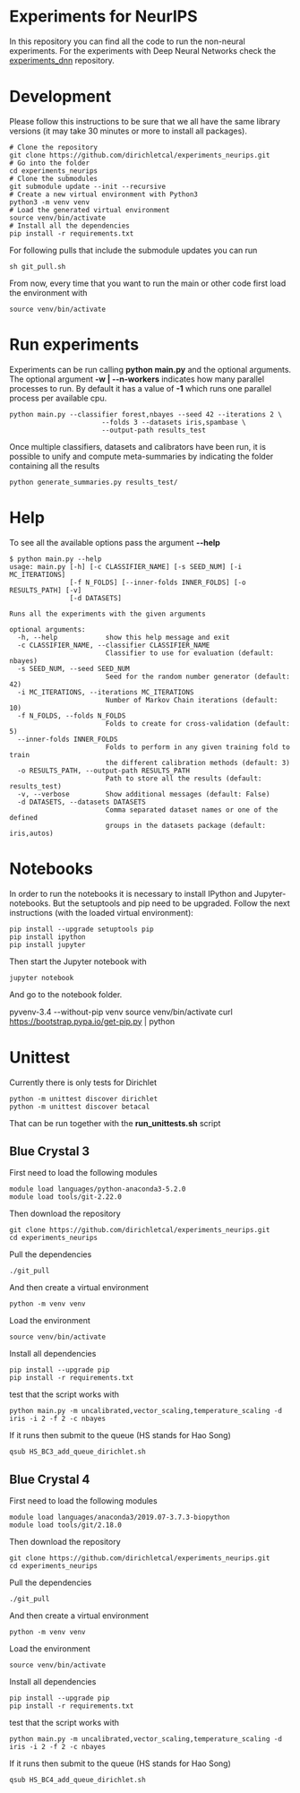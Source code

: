 # Experiments for NeurIPS

In this repository you can find all the code to run the non-neural experiments. For the experiments with Deep Neural Networks check the [experiments_dnn](https://github.com/dirichletcal/experiments_dnn) repository.

# Development

Please follow this instructions to be sure that we all have the same library
versions (it may take 30 minutes or more to install all packages).

```
# Clone the repository
git clone https://github.com/dirichletcal/experiments_neurips.git
# Go into the folder
cd experiments_neurips
# Clone the submodules
git submodule update --init --recursive
# Create a new virtual environment with Python3
python3 -m venv venv
# Load the generated virtual environment
source venv/bin/activate
# Install all the dependencies
pip install -r requirements.txt
```

For following pulls that include the submodule updates you can run

```
sh git_pull.sh
```

From now, every time that you want to run the main or other code first load the
environment with

```
source venv/bin/activate
```

# Run experiments

Experiments can be run calling __python main.py__ and the optional arguments. The optional argument __-w | --n-workers__ indicates how many parallel processes to run. By default it has a value of __-1__ which runs one parallel process per available cpu.

```
python main.py --classifier forest,nbayes --seed 42 --iterations 2 \
                       --folds 3 --datasets iris,spambase \
                       --output-path results_test
```

Once multiple classifiers, datasets and calibrators have been run, it is possible to unify and compute meta-summaries by indicating the folder containing all the results

```
python generate_summaries.py results_test/
```

# Help

To see all the available options pass the argument __--help__

```
$ python main.py --help
usage: main.py [-h] [-c CLASSIFIER_NAME] [-s SEED_NUM] [-i MC_ITERATIONS]
               [-f N_FOLDS] [--inner-folds INNER_FOLDS] [-o RESULTS_PATH] [-v]
               [-d DATASETS]

Runs all the experiments with the given arguments

optional arguments:
  -h, --help            show this help message and exit
  -c CLASSIFIER_NAME, --classifier CLASSIFIER_NAME
                        Classifier to use for evaluation (default: nbayes)
  -s SEED_NUM, --seed SEED_NUM
                        Seed for the random number generator (default: 42)
  -i MC_ITERATIONS, --iterations MC_ITERATIONS
                        Number of Markov Chain iterations (default: 10)
  -f N_FOLDS, --folds N_FOLDS
                        Folds to create for cross-validation (default: 5)
  --inner-folds INNER_FOLDS
                        Folds to perform in any given training fold to train
                        the different calibration methods (default: 3)
  -o RESULTS_PATH, --output-path RESULTS_PATH
                        Path to store all the results (default: results_test)
  -v, --verbose         Show additional messages (default: False)
  -d DATASETS, --datasets DATASETS
                        Comma separated dataset names or one of the defined
                        groups in the datasets package (default: iris,autos)
```

# Notebooks

In order to run the notebooks it is necessary to install IPython and
Jupyter-notebooks. But the setuptools and pip need to be upgraded.
Follow the next instructions (with the loaded virtual environment):

```
pip install --upgrade setuptools pip
pip install ipython
pip install jupyter
```

Then start the Jupyter notebook with

```
jupyter notebook
```

And go to the notebook folder.



pyvenv-3.4 --without-pip venv
source venv/bin/activate
curl https://bootstrap.pypa.io/get-pip.py | python


# Unittest

Currently there is only tests for Dirichlet

    python -m unittest discover dirichlet
    python -m unittest discover betacal

That can be run together with the **run_unittests.sh** script

## Blue Crystal 3

First need to load the following modules

```
module load languages/python-anaconda3-5.2.0
module load tools/git-2.22.0
```

Then download the repository

```
git clone https://github.com/dirichletcal/experiments_neurips.git
cd experiments_neurips
```

Pull the dependencies

```
./git_pull
```

And then create a virtual environment

```
python -m venv venv
```

Load the environment

```
source venv/bin/activate
```

Install all dependencies

```
pip install --upgrade pip
pip install -r requirements.txt
```

test that the script works with

```
python main.py -m uncalibrated,vector_scaling,temperature_scaling -d iris -i 2 -f 2 -c nbayes
```

If it runs then submit to the queue (HS stands for Hao Song)

```
qsub HS_BC3_add_queue_dirichlet.sh
```

## Blue Crystal 4


First need to load the following modules

```
module load languages/anaconda3/2019.07-3.7.3-biopython
module load tools/git/2.18.0
```

Then download the repository

```
git clone https://github.com/dirichletcal/experiments_neurips.git
cd experiments_neurips
```

Pull the dependencies

```
./git_pull
```

And then create a virtual environment

```
python -m venv venv
```

Load the environment

```
source venv/bin/activate
```

Install all dependencies

```
pip install --upgrade pip
pip install -r requirements.txt
```

test that the script works with

```
python main.py -m uncalibrated,vector_scaling,temperature_scaling -d iris -i 2 -f 2 -c nbayes
```

If it runs then submit to the queue (HS stands for Hao Song)

```
qsub HS_BC4_add_queue_dirichlet.sh
```
